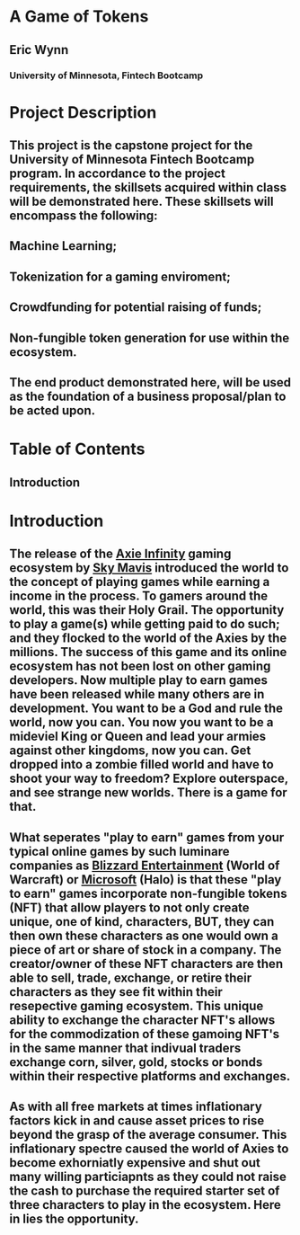 # A Game of Tokens
## Eric Wynn 
### University of Minnesota, Fintech Bootcamp

# Project Description
## This project is the capstone project for the University of Minnesota Fintech Bootcamp program. In accordance to the project requirements, the skillsets acquired within class will be demonstrated here. These skillsets will encompass the following:
## Machine Learning;
## Tokenization for a gaming enviroment;
## Crowdfunding for potential raising of funds;
## Non-fungible token generation for use within the ecosystem.

## The end product demonstrated here, will be used as the foundation of a business proposal/plan to be acted upon. 

# Table of Contents
## Introduction 



# Introduction 
## The release of the [Axie Infinity]() gaming ecosystem by [Sky Mavis]() introduced the world to the concept of playing games while earning a income in the process. To gamers around the world, this was their Holy Grail. The opportunity to play a game(s) while getting paid to do such; and they flocked to the world of the Axies by the millions. The success of this game and its online ecosystem has not been lost on other gaming developers. Now multiple play to earn games have been released while many others are in development. You want to be a God and rule the world, now you can[](). You now you want to be a mideviel King or Queen and lead your armies against other kingdoms, now you can[](). Get dropped into a zombie filled world and have to shoot your way to freedom[]()? Explore outerspace, and see strange new worlds[](). There is a game for that.

## What seperates "play to earn" games from your typical online games by such luminare companies as [Blizzard Entertainment]() (World of Warcraft) or [Microsoft]() (Halo) is that these "play to earn" games incorporate non-fungible tokens (NFT) that allow players to not only create unique, one of kind, characters, BUT, they can then own these characters as one would own a piece of art or share of stock in a company. The creator/owner of these NFT characters are then able to sell, trade, exchange, or retire their characters as they see fit within their resepective gaming ecosystem. This unique ability to exchange the character NFT's allows for the commodization of these gamoing NFT's in the same manner that indivual traders exchange corn, silver, gold, stocks or bonds within their respective platforms and exchanges. 

## As with all free markets at times inflationary factors kick in and cause asset prices to rise beyond the grasp of the average consumer. This inflationary spectre caused the world of Axies to become exhorniatly expensive and shut out many willing particiapnts as they could not raise the cash to purchase the required starter set of three characters to play in the ecosystem. Here in lies the opportunity.



